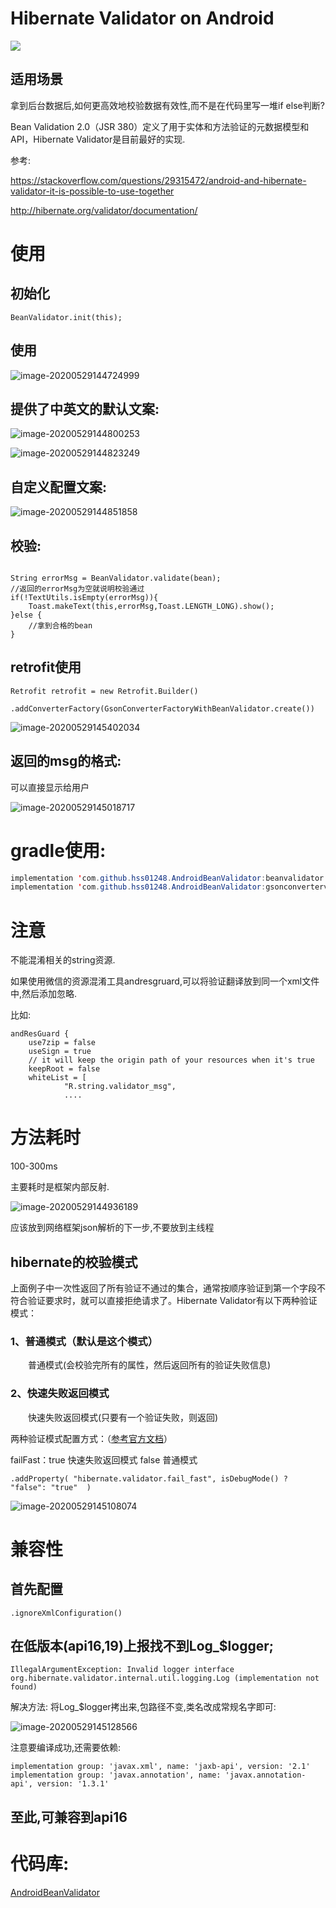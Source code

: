 # Hibernate Validator on Android

[![](https://jitpack.io/v/hss01248/AndroidBeanValidator.svg)](https://jitpack.io/#hss01248/AndroidBeanValidator)

## 适用场景

拿到后台数据后,如何更高效地校验数据有效性,而不是在代码里写一堆if else判断?

Bean Validation 2.0（JSR 380）定义了用于实体和方法验证的元数据模型和API，Hibernate Validator是目前最好的实现.

参考:

https://stackoverflow.com/questions/29315472/android-and-hibernate-validator-it-is-possible-to-use-together

http://hibernate.org/validator/documentation/





# 使用



## 初始化

```
BeanValidator.init(this);
```

## 使用

![image-20200529144724999](http://hss01248.tech/uPic/2020-05-29-14-47-26-image-20200529144724999.png)



## 提供了中英文的默认文案:

![image-20200529144800253](http://hss01248.tech/uPic/2020-05-29-14-48-01-image-20200529144800253.png)

![image-20200529144823249](http://hss01248.tech/uPic/2020-05-29-14-48-24-image-20200529144823249.png)





## 自定义配置文案:

![image-20200529144851858](http://hss01248.tech/uPic/2020-05-29-14-48-53-image-20200529144851858.png)





## 校验:

```

String errorMsg = BeanValidator.validate(bean);
//返回的errorMsg为空就说明校验通过
if(!TextUtils.isEmpty(errorMsg)){
    Toast.makeText(this,errorMsg,Toast.LENGTH_LONG).show();
}else {
    //拿到合格的bean
}
```



## retrofit使用

```
Retrofit retrofit = new Retrofit.Builder()
        .addConverterFactory(GsonConverterFactoryWithBeanValidator.create())
```



![image-20200529145402034](http://hss01248.tech/uPic/2020-05-29-14-54-03-image-20200529145402034.png)

## 返回的msg的格式: 

可以直接显示给用户

![image-20200529145018717](http://hss01248.tech/uPic/2020-05-29-14-50-20-image-20200529145018717.png)

# gradle使用:

```java
implementation 'com.github.hss01248.AndroidBeanValidator:beanvalidator:1.0.1'
implementation 'com.github.hss01248.AndroidBeanValidator:gsonconvertervalidator:1.0.1'

```

# 注意

不能混淆相关的string资源. 

如果使用微信的资源混淆工具andresgruard,可以将验证翻译放到同一个xml文件中,然后添加忽略.

比如:

```
andResGuard {
    use7zip = false
    useSign = true
    // it will keep the origin path of your resources when it's true
    keepRoot = false
    whiteList = [
            "R.string.validator_msg",
            ....
```







# 方法耗时

100-300ms

主要耗时是框架内部反射.

![image-20200529144936189](http://hss01248.tech/uPic/2020-05-29-14-49-37-image-20200529144936189.png)

应该放到网络框架json解析的下一步,不要放到主线程





## hibernate的校验模式

上面例子中一次性返回了所有验证不通过的集合，通常按顺序验证到第一个字段不符合验证要求时，就可以直接拒绝请求了。Hibernate Validator有以下两种验证模式：



### 1、普通模式（默认是这个模式）

　　普通模式(会校验完所有的属性，然后返回所有的验证失败信息)



### 2、快速失败返回模式

　　快速失败返回模式(只要有一个验证失败，则返回)

两种验证模式配置方式：（[参考官方文档](https://docs.jboss.org/hibernate/stable/validator/reference/en-US/html_single/#section-provider-specific-settings)）

failFast：true 快速失败返回模式  false 普通模式 

```
.addProperty( "hibernate.validator.fail_fast", isDebugMode() ? "false": "true"  )
```

![image-20200529145108074](http://hss01248.tech/uPic/2020-05-29-14-51-09-image-20200529145108074.png)



# 兼容性

## 首先配置

```
.ignoreXmlConfiguration()
```

## 在低版本(api16,19)上报找不到Log_$logger;

```
IllegalArgumentException: Invalid logger interface org.hibernate.validator.internal.util.logging.Log (implementation not found)
```

解决方法: 将Log_$logger拷出来,包路径不变,类名改成常规名字即可:

![image-20200529145128566](http://hss01248.tech/uPic/2020-05-29-14-51-29-image-20200529145128566.png)



注意要编译成功,还需要依赖:

```
implementation group: 'javax.xml', name: 'jaxb-api', version: '2.1'
implementation group: 'javax.annotation', name: 'javax.annotation-api', version: '1.3.1'
```

## 至此,可兼容到api16



# 代码库:

[AndroidBeanValidator](https://github.com/hss01248/AndroidBeanValidator)

